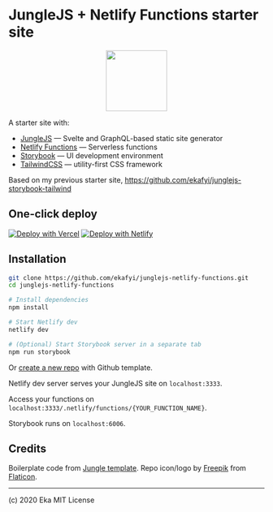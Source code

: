 # JungleJS + Netlify Functions starter site

<p align="center"><img src="https://image.flaticon.com/icons/svg/2950/2950532.svg" width="120" height="120" alt="" /></p>

A starter site with:

- [JungleJS](https://www.junglejs.org) — Svelte and GraphQL-based static site generator
- [Netlify Functions](https://www.netlify.com/products/functions/) — Serverless functions
- [Storybook](https://storybook.js.org) — UI development environment
- [TailwindCSS](https://tailwindcss.com) — utility-first CSS framework

Based on my previous starter site, https://github.com/ekafyi/junglejs-storybook-tailwind

## One-click deploy

[![Deploy with Vercel](https://vercel.com/button)](https://vercel.com/import/git?s=https%3A%2F%2Fgithub.com%2Fekafyi%2Fjunglejs-netlify-functions%2Ftree%2Fmaster) [![Deploy with Netlify](https://www.netlify.com/img/deploy/button.svg)](https://app.netlify.com/start/deploy?repository=https://github.com/ekafyi/junglejs-netlify-functions)

## Installation

```bash
git clone https://github.com/ekafyi/junglejs-netlify-functions.git
cd junglejs-netlify-functions

# Install dependencies
npm install

# Start Netlify dev
netlify dev

# (Optional) Start Storybook server in a separate tab
npm run storybook
```

Or [create a new repo](https://github.com/ekafyi/junglejs-netlify-functions/generate) with Github template.

Netlify dev server serves your JungleJS site on `localhost:3333`.

Access your functions on `localhost:3333/.netlify/functions/{YOUR_FUNCTION_NAME}`.

Storybook runs on `localhost:6006`.

## Credits

Boilerplate code from [Jungle template](https://github.com/junglejs/template). Repo icon/logo by [Freepik](http://www.freepik.com) from [Flaticon](https://www.flaticon.com).

---

(c) 2020 Eka MIT License

